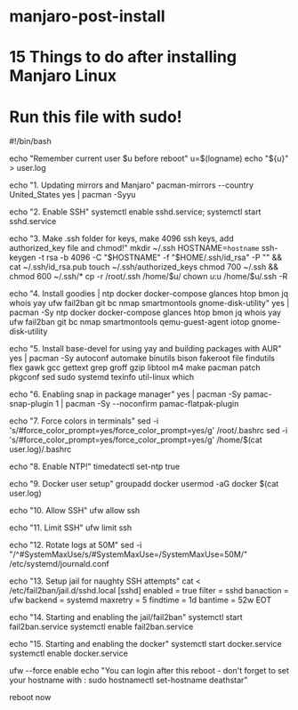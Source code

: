 # manjaro-post-install
# 15 Things to do after installing Manjaro Linux
# Run this file with sudo!

#!/bin/bash

echo "Remember current user $u before reboot"
u=$(logname)
echo "${u}" > user.log

echo "1. Updating mirrors and Manjaro"
pacman-mirrors --country United_States
yes | pacman -Syyu

echo "2. Enable SSH"
systemctl enable sshd.service; systemctl start sshd.service

echo "3. Make .ssh folder for keys, make 4096 ssh keys, add authorized_key file and chmod!"
mkdir ~/.ssh
HOSTNAME=`hostname` ssh-keygen -t rsa -b 4096 -C "$HOSTNAME" -f "$HOME/.ssh/id_rsa" -P "" && cat ~/.ssh/id_rsa.pub
touch ~/.ssh/authorized_keys
chmod 700 ~/.ssh && chmod 600 ~/.ssh/*
cp -r /root/.ssh /home/$u/
chown $u:$u /home/$u/.ssh -R

echo "4. Install goodies | ntp docker docker-compose glances htop bmon jq whois yay ufw fail2ban git bc nmap smartmontools gnome-disk-utility"
yes | pacman -Sy ntp docker docker-compose glances htop bmon jq whois yay ufw fail2ban git bc nmap smartmontools qemu-guest-agent iotop gnome-disk-utility

echo "5. Install base-devel for using yay and building packages with AUR"
yes | pacman -Sy autoconf automake binutils bison fakeroot file findutils flex gawk gcc gettext grep groff gzip libtool m4 make pacman patch pkgconf sed sudo systemd texinfo util-linux which 

echo "6. Enabling snap in package manager"
yes | pacman -Sy pamac-snap-plugin
1 | pacman -Sy --noconfirm pamac-flatpak-plugin

echo "7. Force colors in terminals"
sed -i 's/#force_color_prompt=yes/force_color_prompt=yes/g' /root/.bashrc
sed -i 's/#force_color_prompt=yes/force_color_prompt=yes/g' /home/$(cat user.log)/.bashrc

echo "8. Enable NTP!"
timedatectl set-ntp true

echo "9. Docker user setup"
groupadd docker
usermod -aG docker $(cat user.log)

echo "10. Allow SSH"
ufw allow ssh

echo "11. Limit SSH"
ufw limit ssh

echo "12. Rotate logs at 50M"
sed -i "/^#SystemMaxUse/s/#SystemMaxUse=/SystemMaxUse=50M/" /etc/systemd/journald.conf

echo "13. Setup jail for naughty SSH attempts"
cat <<EOT > /etc/fail2ban/jail.d/sshd.local
[sshd]
enabled   = true
filter    = sshd
banaction = ufw
backend   = systemd
maxretry  = 5
findtime  = 1d
bantime   = 52w
EOT

echo "14. Starting and enabling the jail/fail2ban"
systemctl start fail2ban.service
systemctl enable fail2ban.service

echo "15. Starting and enabling the docker"
systemctl start docker.service
systemctl enable docker.service

ufw --force enable
echo "You can login after this reboot - don't forget to set your hostname with : sudo hostnamectl set-hostname deathstar"

reboot now

